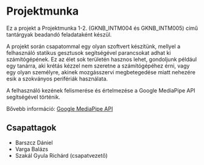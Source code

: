 
# Projektmunka

Ez a projekt a Projektmunka 1-2. (GKNB_INTM004 és GKNB_INTM005) című tantárgyak beadandó feladataként készül.

A projekt során csapatommal egy olyan szoftvert készítünk, mellyel a felhasználó statikus gesztusok segítségével parancsokat adhat ki számítógépének. Ez az élet sok területén hasznos lehet, gondoljunk például egy tanárra, aki krétás kézzel nem szeretne a számítógépéhez érni, vagy egy olyan személyre, akinek mozgásszervi megbetegedése miatt nehezére esik a szokványos perifériák használata.

A felhasználó kezének felismerése és értelmezése a Google MediaPipe API segítségével történik.
    
Bővebb információ: [Google MediaPipe API](https://ai.google.dev/edge/mediapipe/solutions/vision/gesture_recognizer)

## Csapattagok
- Barszcz Dániel
- Varga Balázs
- Szakál Gyula Richárd (csapatvezető)